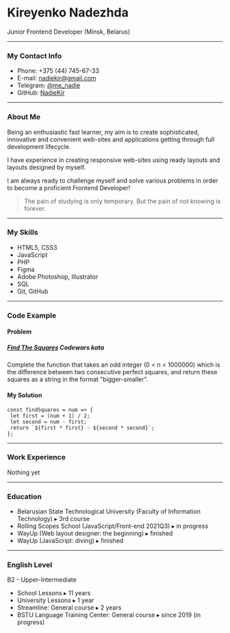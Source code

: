  
 # Kireyenko Nadezhda 

 Junior Frontend Developer (Minsk, Belarus)

***

 ### My Contact Info 

 * Phone: +375 (44) 745-67-33
 * E-mail: nadiekir@gmail.com
 * Telegram: [@me_nadie](https://t.me/me_nadie)
 * GitHub: [NadieKir](https://github.com/NadieKir)

***

 ### About Me 

 Being an enthusiastic fast learner, my aim is to create sophisticated, innovative and convenient web-sites and applications getting through full development lifecycle.

 I have experience in creating responsive web-sites using ready layouts and layouts designed by myself.

I am always ready to challenge myself and solve various problems in order to  become a proficient Frontend Developer!

>  The pain of studying is only temporary. But the pain of not knowing is forever.

***

 ### My Skills 

* HTML5, CSS3
* JavaScript
* PHP
* Figma
* Adobe Photoshop, Illustrator
* SQL
* Git, GitHub

***

 ### Code Example 

 #### Problem

 ##### [Find The Squares](https://www.codewars.com/kata/60908bc1d5811f0025474291) Codewars kata 

 Complete the function that takes an odd integer (0 < n < 1000000) which is the difference between two consecutive perfect squares, and return these squares as a string in the format "bigger-smaller".

 #### My Solution 

 ```
const findSquares = num => {
  let first = (num + 1) / 2;
  let second = num - first;
  return `${first * first} - ${second * second}`;
};
 ```

 ***

 ### Work Experience 

 Nothing yet

 ***

 ### Education 

 * Belarusian State Technological University (Faculty of Information Technology) ▸ 3rd course
 * Rolling Scopes School (JavaScript/Front-end 2021Q3) ▸ in progress
 * WayUp (Web layout designer: the beginning) ▸ finished
 * WayUp (JavaScript: diving) ▸ finished

 ***

 ### English Level 

 B2 - Upper-Intermediate

 * School Lessons ▸ 11 years
 * University Lessons ▸ 1 year
 * Streamline: General course ▸ 2 years
 * BSTU Language Training Center: General course ▸ since 2019 (in progress)





